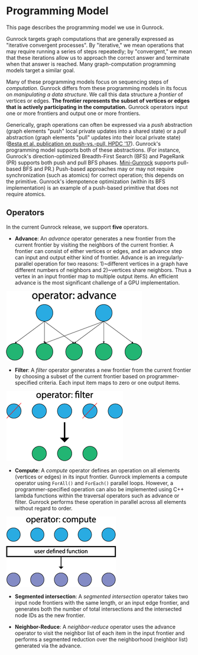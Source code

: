 # Programming Model

This page describes the programming model we use in Gunrock.

Gunrock targets graph computations that are generally expressed as "iterative convergent processes". By "iterative," we mean operations that may require running a series of steps repeatedly; by "convergent," we mean that these iterations allow us to approach the correct answer and terminate when that answer is reached. Many graph-computation programming models target a similar goal.

Many of these programming models focus on sequencing steps of _computation_.  Gunrock differs from these programming models in its focus on _manipulating a data structure_. We call this data structure a _frontier_ of vertices or edges. **The frontier represents the subset of vertices or edges that is actively participating in the computation.** Gunrock operators input one or more frontiers and output one or more frontiers.

Generically, graph operations can often be expressed via a _push_ abstraction (graph elements "push" local private updates into a shared state) or a _pull_ abstraction (graph elements "pull" updates into their local private state) ([Besta et al. publication on push-vs.-pull, HPDC '17](https://htor.inf.ethz.ch/publications/index.php?pub=281)). Gunrock's programming model supports both of these abstractions. (For instance, Gunrock's direction-optimized Breadth-First Search (BFS) and PageRank (PR) supports both push and pull BFS phases. [Mini-Gunrock](https://github.com/gunrock/mini) supports pull-based BFS and PR.) Push-based approaches may or may not require synchronization (such as atomics) for correct operation; this depends on the primitive. Gunrock's idempotence optimization (within its BFS implementation) is an example of a push-based primitive that does not require atomics.

## Operators

In the current Gunrock release, we support **five** operators.

+ **Advance**: An _advance_ operator generates a new frontier from the current frontier by visiting the neighbors of the current frontier. A frontier can consist of either vertices or edges, and an advance step can input and output either kind of frontier. Advance is an irregularly-parallel operation for  two reasons: 1)~different vertices in a graph have different numbers of neighbors and 2)~vertices share neighbors. Thus a vertex in an input frontier map to multiple output items. An efficient advance is the most significant challenge of a GPU implementation.

![Advance](../images/advance.png)

+ **Filter**:  A _filter_ operator generates a new frontier from the current frontier by choosing a subset of the current frontier based on programmer-specified criteria. Each input item maps to zero or one output items.

![Filter](../images/filter.png)  

+ **Compute**: A _compute_ operator defines an operation on all elements (vertices or edges) in its input frontier. Gunrock implements a compute operator using `ForAll()` and `ForEach()` parallel loops. However, a programmer-specified operation can also be implemented using C++ lambda functions within the traversal operators such as advance or filter. Gunrock performs these operation in parallel across all elements without regard to order.

![Compute](../images/compute.png)

+ **Segmented intersection**: A _segmented intersection_ operator takes two input node frontiers with the same length, or an input edge frontier, and generates both the number of total intersections and the intersected node IDs as the new frontier.

+ **Neighbor-Reduce**: A _neighbor-reduce_ operator uses the advance operator to visit the neighbor list of each item in the input frontier and performs a segmented reduction over the neighborhood (neighbor list) generated via the advance.
